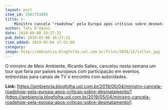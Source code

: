```yaml
---
layout: post
item_id: 2581751095
title: >-
    Ministro cancela ‘roadshow’ pela Europa após críticas sobre desmatamento
author: Tatu D'Oquei
date: 2019-05-08 16:27:31
pub_date: 2019-05-08 16:27:31
time_added: 2019-05-04 17:51:00
category: 
image: http://ambiencia.blogfolha.uol.com.br/files/2018/12/salles.jpg
---
```


O ministro de Meio Ambiente, Ricardo Salles, cancelou nesta semana um tour que faria por países europeus com participação em eventos, entrevistas para canais de TV e encontro com autoridades.

**Link:** [https://ambiencia.blogfolha.uol.com.br/2019/05/04/ministro-cancela-roadshow-pela-europa-apos-criticas-sobre-desmatamento/](https://ambiencia.blogfolha.uol.com.br/2019/05/04/ministro-cancela-roadshow-pela-europa-apos-criticas-sobre-desmatamento/)

